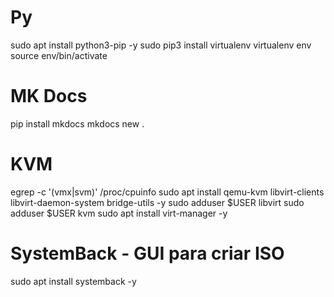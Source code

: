 # Py
sudo apt install python3-pip -y
sudo pip3 install virtualenv 
virtualenv env
source env/bin/activate

# MK Docs
pip install mkdocs
mkdocs new .

# KVM
egrep -c '(vmx|svm)' /proc/cpuinfo
sudo apt install qemu-kvm libvirt-clients libvirt-daemon-system bridge-utils -y
sudo adduser $USER libvirt
sudo adduser $USER kvm
sudo apt install virt-manager -y

# SystemBack - GUI para criar ISO
sudo apt install systemback -y
